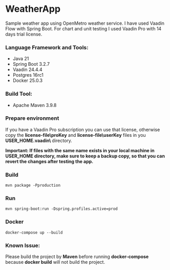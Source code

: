 # WeatherApp

Sample weather app using OpenMetro weather service. I have used Vaadin Flow with Spring Boot. For chart and unit testing 
I used Vaadin Pro with 14 days trial license.

### Language Framework and Tools:
* Java 21
* Spring Boot 3.2.7
* Vaadin 24.4.4
* Postgres 16rc1
* Docker 25.0.3

### Build Tool:
* Apache Maven 3.9.8

### Prepare environment
If you have a Vaadin Pro subscription you can use that license, otherwise copy the <b>license-file\proKey</b> and
<b>license-file\userKey</b> files in you <b>USER_HOME\.vaadin\ </b> directory.
<p>
<b>
Important:
If files with the same name exists in your local machine in USER_HOME directory, make sure to keep a backup copy, 
so that you can revert the changes after testing the app.
</b>
</p>

### Build
````
mvn package -Pproduction
````
### Run
````
mvn spring-boot:run -Dspring.profiles.active=prod
````
### Docker
````
docker-compose up --build
````

### Known Issue:
Please build the project by <b>Maven</b> before running <b>docker-compose</b> because <b>docker build</b> will not build the project.
